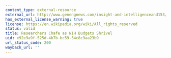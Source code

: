 ```yaml
---
content_type: external-resource
external_url: http://www.genengnews.com/insight-and-intelligenceand153/researchers-chafe-as-nih-budgets-shrivel/77899895/
has_external_license_warning: true
license: https://en.wikipedia.org/wiki/All_rights_reserved
status: valid
title: Researchers Chafe as NIH Budgets Shrivel
uid: e92e9a9f-525d-4b7b-bc59-54c8c9aa23b9
url_status_code: 200
wayback_url: ''
---
```

